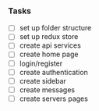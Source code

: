 ### Tasks

- [ ] set up folder structure
- [ ] set up redux store
- [ ] create api services
- [ ] create home page
- [ ] login/register
- [ ] create authentication
- [ ] create sidebar
- [ ] create messages
- [ ] create servers pages
